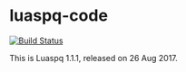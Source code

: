 # luaspq-code
[![Build Status](https://travis-ci.org/yh200212121212/luaspq-code.svg?branch=master)](https://travis-ci.org/yh200212121212/luaspq-code)

This is Luaspq 1.1.1, released on 26 Aug 2017.

